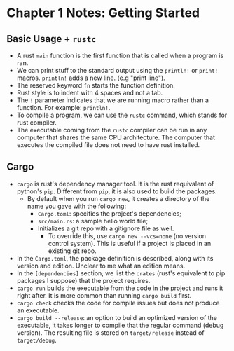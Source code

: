 # Chapter 1 Notes: Getting Started

## Basic Usage + `rustc`
- A rust `main` function is the first function that is called when a program is ran. 
- We can print stuff to the standard output using the `println!` or `print!` macros. `println!` adds a new line. (e.g "print line"). 
- The reserved keyword `fn` starts the function definition.
- Rust style is to indent with 4 spaces and not a tab.
- The `!` parameter indicates that we are running macro rather than a function. For example: `println!`.
- To compile a program, we can use the `rustc` command, which stands for rust compiler.
- The executable coming from the `rustc` compiler can be run in any computer that shares the same CPU architecture. The computer that executes the compiled file does not need to have rust installed.

## Cargo
- `cargo` is rust's dependency manager tool. It is the rust requivalent of python's `pip`. Different from `pip`, it is also used to build the packages.
  - By default when you run `cargo new`, it creates a directory of the name you gave with the following:
    - `Cargo.toml`: specifies the project's dependencies;
    - `src/main.rs`: a sample hello world file;
    - Initializes a git repo with a gitignore file as well.
      - To override this, use `cargo new --vcs=none` (no version control system). This is useful if a project is placed in an existing git repo.
- In the `Cargo.toml`, the package definition is described, along with its version and edition. Unclear to me what an edition means.
- In the `[dependencies]` section, we list the `crates` (rust's equivalent to pip packages I suppose) that the project requires.
- `cargo run` builds the executable from the code in the project and runs it right after. It is more common than running `cargo build` first.
- `cargo check` checks the code for compile issues but does not produce an executable.
- `cargo build --release`: an option to build an optimized version of the executable, it takes longer to compile that the regular command (debug version). The resulting file is stored on `target/release` instead of `target/debug`.
  
  